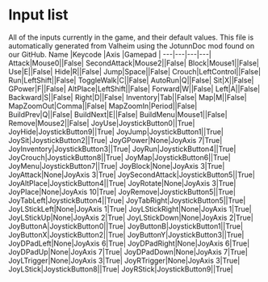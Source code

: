 # Input list
All of the inputs currently in the game, and their default values.
This file is automatically generated from Valheim using the JotunnDoc mod found on our GitHub.
Name |Keycode |Axis |Gamepad |
---|---|---|---|
Attack|Mouse0||False|
SecondAttack|Mouse2||False|
Block|Mouse1||False|
Use|E||False|
Hide|R||False|
Jump|Space||False|
Crouch|LeftControl||False|
Run|LeftShift||False|
ToggleWalk|C||False|
AutoRun|Q||False|
Sit|X||False|
GPower|F||False|
AltPlace|LeftShift||False|
Forward|W||False|
Left|A||False|
Backward|S||False|
Right|D||False|
Inventory|Tab||False|
Map|M||False|
MapZoomOut|Comma||False|
MapZoomIn|Period||False|
BuildPrev|Q||False|
BuildNext|E||False|
BuildMenu|Mouse1||False|
Remove|Mouse2||False|
JoyUse|JoystickButton0||True|
JoyHide|JoystickButton9||True|
JoyJump|JoystickButton1||True|
JoySit|JoystickButton2||True|
JoyGPower|None|JoyAxis 7|True|
JoyInventory|JoystickButton3||True|
JoyRun|JoystickButton4||True|
JoyCrouch|JoystickButton8||True|
JoyMap|JoystickButton6||True|
JoyMenu|JoystickButton7||True|
JoyBlock|None|JoyAxis 3|True|
JoyAttack|None|JoyAxis 3|True|
JoySecondAttack|JoystickButton5||True|
JoyAltPlace|JoystickButton4||True|
JoyRotate|None|JoyAxis 3|True|
JoyPlace|None|JoyAxis 10|True|
JoyRemove|JoystickButton5||True|
JoyTabLeft|JoystickButton4||True|
JoyTabRight|JoystickButton5||True|
JoyLStickLeft|None|JoyAxis 1|True|
JoyLStickRight|None|JoyAxis 1|True|
JoyLStickUp|None|JoyAxis 2|True|
JoyLStickDown|None|JoyAxis 2|True|
JoyButtonA|JoystickButton0||True|
JoyButtonB|JoystickButton1||True|
JoyButtonX|JoystickButton2||True|
JoyButtonY|JoystickButton3||True|
JoyDPadLeft|None|JoyAxis 6|True|
JoyDPadRight|None|JoyAxis 6|True|
JoyDPadUp|None|JoyAxis 7|True|
JoyDPadDown|None|JoyAxis 7|True|
JoyLTrigger|None|JoyAxis 3|True|
JoyRTrigger|None|JoyAxis 3|True|
JoyLStick|JoystickButton8||True|
JoyRStick|JoystickButton9||True|
